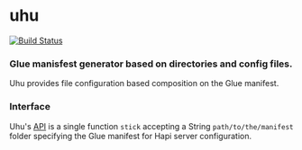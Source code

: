 # uhu

[![Build Status](https://travis-ci.org/hapipip/uhu.svg)](https://travis-ci.org/hapipip/uhu)

### Glue manisfest generator based on directories and config files.

Uhu provides file configuration based composition on the Glue manifest.

### Interface

Uhu's [API](API.md) is a single function `stick` accepting a String `path/to/the/manifest` folder specifying the Glue manifest for Hapi server configuration.

